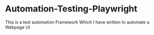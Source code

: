 # Automation-Testing-Playwright
This is a test automation Framework 
Which I have written to automate a Webpage UI
